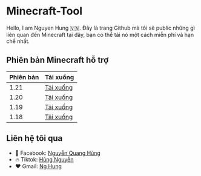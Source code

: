 # Minecraft-Tool

Hello, I am Nguyen Hung 🇻🇳. Đây là trang Github mà tôi sẽ public những gì liên quan đến Minecraft tại đây, bạn có thể tải nó một cách miễn phí và hạn chế nhất.

## Phiên bản Minecraft hỗ trợ

| Phiên bản | Tải xuống |
|-----------|-----------|
| 1.21      | [Tải xuống](https://google.com) |
| 1.20      | [Tải xuống](https://www.google.com) |
| 1.19      | [Tải xuống](https://www.google.com) |
| 1.18      | [Tải xuống](https://www.google.com) |

## Liên hệ tôi qua

- 🌷 Facebook: [Nguyễn Quang Hùng](https://www.facebook.com/share/1ABWAeoYEA/)
- 🔥 Tiktok: [Hùng Nguyễn](https://www.tiktok.com/@myhngduck?_t=ZS-8uqXayiNYMa&_r=1)
- ❤️ Gmail: [Ng Hung](mailto:nghung6429@gmail.com)
